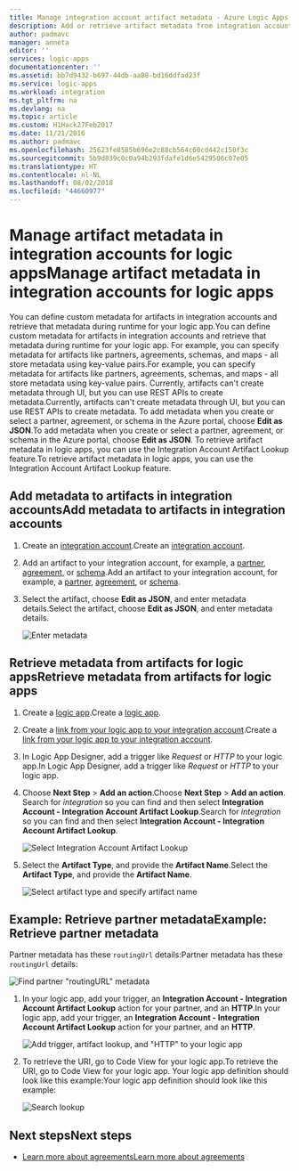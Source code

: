 ```yaml
---
title: Manage integration account artifact metadata - Azure Logic Apps | Microsoft Docs
description: Add or retrieve artifact metadata from integration accounts for Azure Logic Apps
author: padmavc
manager: anneta
editor: ''
services: logic-apps
documentationcenter: ''
ms.assetid: bb7d9432-b697-44db-aa88-bd16ddfad23f
ms.service: logic-apps
ms.workload: integration
ms.tgt_pltfrm: na
ms.devlang: na
ms.topic: article
ms.custom: H1Hack27Feb2017
ms.date: 11/21/2016
ms.author: padmavc
ms.openlocfilehash: 25623fe8585b696e2c88cb564c60cd442c150f3c
ms.sourcegitcommit: 5b9d839c0c0a94b293fdafe1d6e5429506c07e05
ms.translationtype: HT
ms.contentlocale: nl-NL
ms.lasthandoff: 08/02/2018
ms.locfileid: "44660977"
---
```

# <a name="manage-artifact-metadata-in-integration-accounts-for-logic-apps"></a><span data-ttu-id="304ea-103">Manage artifact metadata in integration accounts for logic apps</span><span class="sxs-lookup"><span data-stu-id="304ea-103">Manage artifact metadata in integration accounts for logic apps</span></span>

<span data-ttu-id="304ea-104">You can define custom metadata for artifacts in integration accounts and retrieve that metadata during runtime for your logic app.</span><span class="sxs-lookup"><span data-stu-id="304ea-104">You can define custom metadata for artifacts in integration accounts and retrieve that metadata during runtime for your logic app.</span></span> <span data-ttu-id="304ea-105">For example, you can specify metadata for artifacts like partners, agreements, schemas, and maps - all store metadata using key-value pairs.</span><span class="sxs-lookup"><span data-stu-id="304ea-105">For example, you can specify metadata for artifacts like partners, agreements, schemas, and maps - all store metadata using key-value pairs.</span></span> <span data-ttu-id="304ea-106">Currently, artifacts can't create metadata through UI, but you can use REST APIs to create metadata.</span><span class="sxs-lookup"><span data-stu-id="304ea-106">Currently, artifacts can't create metadata through UI, but you can use REST APIs to create metadata.</span></span> <span data-ttu-id="304ea-107">To add metadata when you create or select a partner, agreement, or schema in the Azure portal, choose **Edit as JSON**.</span><span class="sxs-lookup"><span data-stu-id="304ea-107">To add metadata when you create or select a partner, agreement, or schema in the Azure portal, choose **Edit as JSON**.</span></span> <span data-ttu-id="304ea-108">To retrieve artifact metadata in logic apps, you can use the Integration Account Artifact Lookup feature.</span><span class="sxs-lookup"><span data-stu-id="304ea-108">To retrieve artifact metadata in logic apps, you can use the Integration Account Artifact Lookup feature.</span></span>

## <a name="add-metadata-to-artifacts-in-integration-accounts"></a><span data-ttu-id="304ea-109">Add metadata to artifacts in integration accounts</span><span class="sxs-lookup"><span data-stu-id="304ea-109">Add metadata to artifacts in integration accounts</span></span>

1. <span data-ttu-id="304ea-110">Create an [integration account](logic-apps-enterprise-integration-create-integration-account.md).</span><span class="sxs-lookup"><span data-stu-id="304ea-110">Create an [integration account](logic-apps-enterprise-integration-create-integration-account.md).</span></span>

2. <span data-ttu-id="304ea-111">Add an artifact to your integration account, for example, a [partner](logic-apps-enterprise-integration-partners.md#how-to-create-a-partner), [agreement](logic-apps-enterprise-integration-agreements.md#how-to-create-agreements), or [schema](logic-apps-enterprise-integration-schemas.md).</span><span class="sxs-lookup"><span data-stu-id="304ea-111">Add an artifact to your integration account, for example, a [partner](logic-apps-enterprise-integration-partners.md#how-to-create-a-partner), [agreement](logic-apps-enterprise-integration-agreements.md#how-to-create-agreements), or [schema](logic-apps-enterprise-integration-schemas.md).</span></span>

3.  <span data-ttu-id="304ea-112">Select the artifact, choose **Edit as JSON**, and enter metadata details.</span><span class="sxs-lookup"><span data-stu-id="304ea-112">Select the artifact, choose **Edit as JSON**, and enter metadata details.</span></span>

    ![Enter metadata](https://docstestmedia1.blob.core.windows.net/azure-media/articles/logic-apps/media/logic-apps-enterprise-integration-metadata/image1.png)

## <a name="retrieve-metadata-from-artifacts-for-logic-apps"></a><span data-ttu-id="304ea-114">Retrieve metadata from artifacts for logic apps</span><span class="sxs-lookup"><span data-stu-id="304ea-114">Retrieve metadata from artifacts for logic apps</span></span>

1. <span data-ttu-id="304ea-115">Create a [logic app](logic-apps-create-a-logic-app.md).</span><span class="sxs-lookup"><span data-stu-id="304ea-115">Create a [logic app](logic-apps-create-a-logic-app.md).</span></span>

2. <span data-ttu-id="304ea-116">Create a [link from your logic app to your integration account](logic-apps-enterprise-integration-create-integration-account.md#link-an-integration-account-to-a-logic-app).</span><span class="sxs-lookup"><span data-stu-id="304ea-116">Create a [link from your logic app to your integration account](logic-apps-enterprise-integration-create-integration-account.md#link-an-integration-account-to-a-logic-app).</span></span> 

3. <span data-ttu-id="304ea-117">In Logic App Designer, add a trigger like *Request* or *HTTP* to your logic app.</span><span class="sxs-lookup"><span data-stu-id="304ea-117">In Logic App Designer, add a trigger like *Request* or *HTTP* to your logic app.</span></span>

4.  <span data-ttu-id="304ea-118">Choose **Next Step** > **Add an action**.</span><span class="sxs-lookup"><span data-stu-id="304ea-118">Choose **Next Step** > **Add an action**.</span></span> <span data-ttu-id="304ea-119">Search for *integration* so you can find and then select **Integration Account - Integration Account Artifact Lookup**.</span><span class="sxs-lookup"><span data-stu-id="304ea-119">Search for *integration* so you can find and then select **Integration Account - Integration Account Artifact Lookup**.</span></span>

    ![Select Integration Account Artifact Lookup](https://docstestmedia1.blob.core.windows.net/azure-media/articles/logic-apps/media/logic-apps-enterprise-integration-metadata/image2.png)

5. <span data-ttu-id="304ea-121">Select the **Artifact Type**, and provide the **Artifact Name**.</span><span class="sxs-lookup"><span data-stu-id="304ea-121">Select the **Artifact Type**, and provide the **Artifact Name**.</span></span>

    ![Select artifact type and specify artifact name](https://docstestmedia1.blob.core.windows.net/azure-media/articles/logic-apps/media/logic-apps-enterprise-integration-metadata/image3.png)

## <a name="example-retrieve-partner-metadata"></a><span data-ttu-id="304ea-123">Example: Retrieve partner metadata</span><span class="sxs-lookup"><span data-stu-id="304ea-123">Example: Retrieve partner metadata</span></span>

<span data-ttu-id="304ea-124">Partner metadata has these `routingUrl` details:</span><span class="sxs-lookup"><span data-stu-id="304ea-124">Partner metadata has these `routingUrl` details:</span></span>

![Find partner "routingURL" metadata](https://docstestmedia1.blob.core.windows.net/azure-media/articles/logic-apps/media/logic-apps-enterprise-integration-metadata/image6.png)

1. <span data-ttu-id="304ea-126">In your logic app, add your trigger, an **Integration Account - Integration Account Artifact Lookup** action for your partner, and an **HTTP**.</span><span class="sxs-lookup"><span data-stu-id="304ea-126">In your logic app, add your trigger, an **Integration Account - Integration Account Artifact Lookup** action for your partner, and an **HTTP**.</span></span>

    ![Add trigger, artifact lookup, and "HTTP" to your logic app](https://docstestmedia1.blob.core.windows.net/azure-media/articles/logic-apps/media/logic-apps-enterprise-integration-metadata/image4.png)

2. <span data-ttu-id="304ea-128">To retrieve the URI, go to Code View for your logic app.</span><span class="sxs-lookup"><span data-stu-id="304ea-128">To retrieve the URI, go to Code View for your logic app.</span></span> <span data-ttu-id="304ea-129">Your logic app definition should look like this example:</span><span class="sxs-lookup"><span data-stu-id="304ea-129">Your logic app definition should look like this example:</span></span>

    ![Search lookup](https://docstestmedia1.blob.core.windows.net/azure-media/articles/logic-apps/media/logic-apps-enterprise-integration-metadata/image5.png)


## <a name="next-steps"></a><span data-ttu-id="304ea-131">Next steps</span><span class="sxs-lookup"><span data-stu-id="304ea-131">Next steps</span></span>
* [<span data-ttu-id="304ea-132">Learn more about agreements</span><span class="sxs-lookup"><span data-stu-id="304ea-132">Learn more about agreements</span></span>](logic-apps-enterprise-integration-agreements.md "Learn about enterprise integration agreements")  






